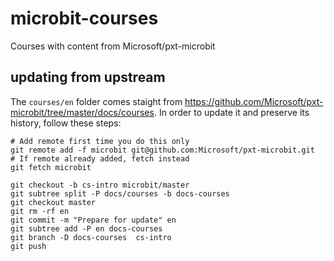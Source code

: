 # microbit-courses

Courses with content from Microsoft/pxt-microbit


## updating from upstream

The `courses/en` folder comes staight from https://github.com/Microsoft/pxt-microbit/tree/master/docs/courses.
In order to update it and preserve its history, follow these steps:

```
# Add remote first time you do this only
git remote add -f microbit git@github.com:Microsoft/pxt-microbit.git
# If remote already added, fetch instead
git fetch microbit

git checkout -b cs-intro microbit/master
git subtree split -P docs/courses -b docs-courses
git checkout master
git rm -rf en
git commit -m "Prepare for update" en
git subtree add -P en docs-courses
git branch -D docs-courses  cs-intro
git push
```
